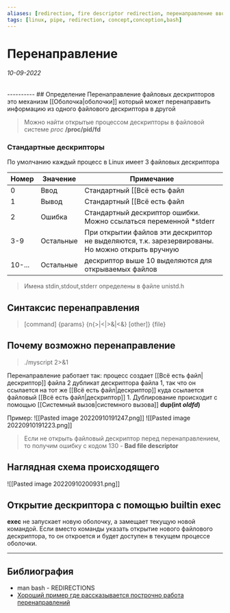 ```yaml
---
aliases: [redirection, fire descriptor redirection, перенаправление ввода вывода]
tags: [linux, pipe, redirection, concept,conception,bash]
---
```

# Перенаправление
<h6>10-09-2022</h6>
----------
## Определение
Перенаправление файловых дескрипторов это механизм [[Оболочка|оболочки]] который может перенаправить информацию из одного файлового дескриптора в другой

> Можно найти открытые процессом дескрипторы в файловой системе *proc*
> **/proc/pid/fd**

### Стандартные дескрипторы
По умолчанию каждый процесс в Linux имеет 3 файловых дескриптора

|Номер|Значение|Примечание|
|---|---|---|
|0|Ввод|Стандартный [[Всё есть файл|дескриптор]] ввода. Можно ссылаться переменной *stdin*|
|1|Вывод|Стандартный [[Всё есть файл|дескриптор]] вывода. Можно ссылаться переменной *stdout|
|2|Ошибка|Стандартный дескриптор ошибки. Можно ссылаться переменной *stderr|
|3-9|Остальные|При открытии файлов эти дескриптор не выделяются, т.к. зарезервированы. Но можно открыть вручную|
|10-...|Остальные| дескриптор выше 10 выделяются для открываемых файлов|

> Имена stdin,stdout,stderr определены в файле unistd.h


## Синтаксис перенаправления
> \[command\] {params} {n{>|<|>&|<&} \[other\]} {file}

## Почему возможно перенаправление
> ./myscript 2>&1

Перенаправление работает так: процесс создает [[Всё есть файл|дескриптор]] файла 2 дубликат дескриптора файла 1, так что он ссылается на тот же [[Всё есть файл|дескриптор]] куда ссылается файловый [[Всё есть файл|дескриптор]] 1. Дублирование происходит с помощью [[Системный вызов|системного вызова]] **dup(int *oldfd*)**

Пример:
![[Pasted image 20220910191247.png]]
![[Pasted image 20220910191223.png]]

> Если не открыть файловый дескриптор перед перенаправлением, то получим ошибку c кодом 130 - **Bad file descriptor**


## Наглядная схема происходящего
![[Pasted image 20220910200931.png]]

## Открытие дескриптора с помощью builtin exec
**exec** не запускает новую оболочку, а замещает текущую новой командой. Если вместо команды указать открытие нового файлового дескриптора, то он откроется и будет доступен в текущем процессе оболочки.


---
## Библиография
- man bash - REDIRECTIONS
- [Хороший пример где рассказывается построчно работа перенаправлений](https://askubuntu.com/questions/491509/how-to-get-dialog-box-input-directed-to-a-variable)
